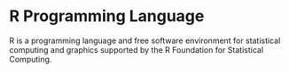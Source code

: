 # R Programming Language

R is a programming language and free software environment for statistical computing and graphics supported by the R Foundation for Statistical Computing.